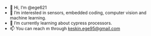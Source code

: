- 👋 Hi, I’m @ege621
- 👀 I’m interested in sensors, embedded coding, computer vision and machine learning.
- 🌱 I’m currently learning about cypress processors.
- 📫 You can reach m through keskin.ege95@gmail.com
